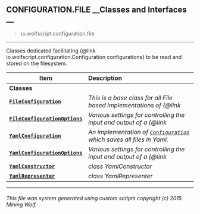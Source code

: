 ## CONFIGURATION.FILE __Classes and Interfaces __

>io.wolfscript.configuration.file

---

Classes dedicated facilitating {@link io.wolfscript.configuration.Configuration configurations} to be read and stored on the filesystem.

Item | Description   
--- | :--- 
__Classes__|
__[`FileConfiguration`](FileConfiguration.md)__ | _This is a base class for all File based implementations of {@link_ 
__[`FileConfigurationOptions`](FileConfigurationOptions.md)__ | _Various settings for controlling the input and output of a {@link_ 
__[`YamlConfiguration`](YamlConfiguration.md)__ | _An implementation of [`Configuration`](..\Configuration.md) which saves all files in Yaml._ 
__[`YamlConfigurationOptions`](YamlConfigurationOptions.md)__ | _Various settings for controlling the input and output of a {@link_ 
__[`YamlConstructor`](YamlConstructor.md)__ | _class YamlConstructor_ 
__[`YamlRepresenter`](YamlRepresenter.md)__ | _class YamlRepresenter_ 



---



###### This file was system generated using custom scripts copyright (c) 2015 Mining Wolf.
	


